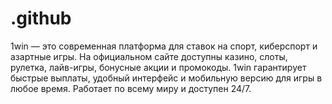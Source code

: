 # .github
1win — это современная платформа для ставок на спорт, киберспорт и азартные игры. На официальном сайте доступны казино, слоты, рулетка, лайв-игры, бонусные акции и промокоды. 1win гарантирует быстрые выплаты, удобный интерфейс и мобильную версию для игры в любое время. Работает по всему миру и доступен 24/7.
